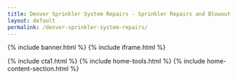 ```yaml
---
title: Denver Sprinkler System Repairs - Sprinkler Repairs and Blowout in Denver 90 CFM and Winterization
layout: default
permalink: /denver-sprinkler-system-repairs/
---
```

  {% include banner.html %}
  {% include iframe.html %}

<!--
<div class="sec">
    <div class="container">
        <div class="row">
            <div class="col-lg-12">
              <p>If you are wanting to start your sprinkler system in Denver yourself,  check out this video I made a few years ago:
              </p>
                <div class="embed-responsive embed-responsive-16by9">
                  <iframe class="embed-responsive-item" src="https://www.youtube.com/embed/6nz-fjVI36g" allowfullscreen></iframe>
                </div>
            </div>
        </div>
    </div>
</div>
-->
  {% include cta1.html %}
  {% include home-tools.html %}
  {% include home-content-section.html %}
